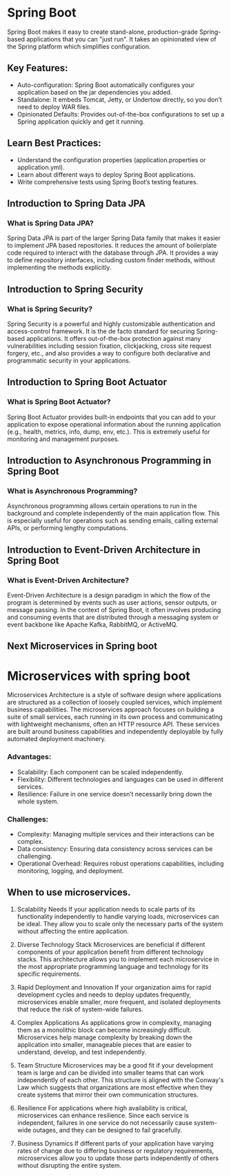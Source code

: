 # Spring Boot
 Spring Boot makes it easy to create stand-alone, production-grade Spring-based applications that you can "just run". It takes an opinionated view of the Spring platform which simplifies configuration.

## Key Features:

- Auto-configuration: Spring Boot automatically configures your application based on the jar dependencies you added.
- Standalone: It embeds Tomcat, Jetty, or Undertow directly, so you don’t need to deploy WAR files.
- Opinionated Defaults: Provides out-of-the-box configurations to set up a Spring application quickly and get it running.

## Learn Best Practices:

- Understand the configuration properties (application.properties or application.yml).
- Learn about different ways to deploy Spring Boot applications.
- Write comprehensive tests using Spring Boot’s testing features.

## Introduction to Spring Data JPA
### What is Spring Data JPA?

Spring Data JPA is part of the larger Spring Data family that makes it easier to implement JPA based repositories. It reduces the amount of boilerplate code required to interact with the database through JPA.
It provides a way to define repository interfaces, including custom finder methods, without implementing the methods explicitly.

## Introduction to Spring Security
### What is Spring Security?

Spring Security is a powerful and highly customizable authentication and access-control framework. It is the de facto standard for securing Spring-based applications.
It offers out-of-the-box protection against many vulnerabilities including session fixation, clickjacking, cross site request forgery, etc., and also provides a way to configure both declarative and programmatic security in your applications.

## Introduction to Spring Boot Actuator
### What is Spring Boot Actuator?

Spring Boot Actuator provides built-in endpoints that you can add to your application to expose operational information about the running application (e.g., health, metrics, info, dump, env, etc.). This is extremely useful for monitoring and management purposes.

## Introduction to Asynchronous Programming in Spring Boot
### What is Asynchronous Programming?

Asynchronous programming allows certain operations to run in the background and complete independently of the main application flow. This is especially useful for operations such as sending emails, calling external APIs, or performing lengthy computations.

## Introduction to Event-Driven Architecture in Spring Boot
### What is Event-Driven Architecture?

Event-Driven Architecture is a design paradigm in which the flow of the program is determined by events such as user actions, sensor outputs, or message passing. In the context of Spring Boot, it often involves producing and consuming events that are distributed through a messaging system or event backbone like Apache Kafka, RabbitMQ, or ActiveMQ.

## Next Microservices in Spring boot

# Microservices with spring boot

Microservices Architecture is a style of software design where applications are structured as a collection of loosely coupled services, which implement business capabilities. The microservices approach focuses on building a suite of small services, each running in its own process and communicating with lightweight mechanisms, often an HTTP resource API. These services are built around business capabilities and independently deployable by fully automated deployment machinery.

### Advantages:

- Scalability: Each component can be scaled independently.
- Flexibility: Different technologies and languages can be used in different services.
- Resilience: Failure in one service doesn’t necessarily bring down the whole system.

### Challenges:

- Complexity: Managing multiple services and their interactions can be complex.
- Data consistency: Ensuring data consistency across services can be challenging.
- Operational Overhead: Requires robust operations capabilities, including monitoring, logging, and deployment.


## When to use microservices.

1. Scalability Needs
   If your application needs to scale parts of its functionality independently to handle varying loads, microservices can be ideal. They allow you to scale only the necessary parts of the system without affecting the entire application.

2. Diverse Technology Stack
   Microservices are beneficial if different components of your application benefit from different technology stacks. This architecture allows you to implement each microservice in the most appropriate programming language and technology for its specific requirements.

3. Rapid Deployment and Innovation
   If your organization aims for rapid development cycles and needs to deploy updates frequently, microservices enable smaller, more frequent, and isolated deployments that reduce the risk of system-wide failures.

4. Complex Applications
   As applications grow in complexity, managing them as a monolithic block can become increasingly difficult. Microservices help manage complexity by breaking down the application into smaller, manageable pieces that are easier to understand, develop, and test independently.

5. Team Structure
   Microservices may be a good fit if your development team is large and can be divided into smaller teams that can work independently of each other. This structure is aligned with the Conway's Law which suggests that organizations are most effective when they create systems that mirror their own communication structures.

6. Resilience
   For applications where high availability is critical, microservices can enhance resilience. Since each service is independent, failures in one service do not necessarily cause system-wide outages, and they can be designed to fail gracefully.

7. Business Dynamics
   If different parts of your application have varying rates of change due to differing business or regulatory requirements, microservices allow you to update those parts independently of others without disrupting the entire system.


